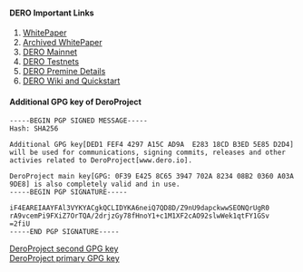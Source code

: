 #### DERO Important Links
1. [WhitePaper](Dero_Whitepaper.pdf)  
1. [Archived WhitePaper](WhitePaper.md)  
1. [DERO Mainnet](https://github.com/deroproject/derosuite)  
1. [DERO Testnets](https://github.com/deroproject/documentation/blob/master/testnet/Readme.md)
1. [DERO Premine Details](https://github.com/deroproject/documentation/blob/master/premine.md)  
1. [DERO Wiki and Quickstart](https://github.com/deroproject/wiki/wiki)


#### Additional GPG key of DeroProject
```
-----BEGIN PGP SIGNED MESSAGE-----
Hash: SHA256

Additional GPG key[DED1 FEF4 4297 A15C AD9A  E283 18CD B3ED 5E85 D2D4] will be used for communications, signing commits, releases and other activies related to DeroProject[www.dero.io].

DeroProject main key[GPG: 0F39 E425 8C65 3947 702A 8234 08B2 0360 A03A 9DE8] is also completely valid and in use.
-----BEGIN PGP SIGNATURE-----

iF4EAREIAAYFAl3VYKYACgkQCLIDYKA6neiQ7QD8D/Z9nU9dapckwwSEONQrUgR0
rA9vcemPi9FXiZ7OrTQA/2drjzGy78fHnoY1+c1M1XF2cAO92slwWek1qtFY1GSv
=2fiU
-----END PGP SIGNATURE-----
 ```
[DeroProject second GPG key](https://raw.githubusercontent.com/deroproject/documentation/master/captainKEY2.asc)  
[DeroProject primary GPG key](https://raw.githubusercontent.com/deroproject/derosuite/master/Captain_Dero_pub.txt)  


